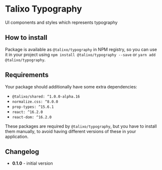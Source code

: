 # Talixo Typography

UI components and styles which represents typography

## How to install

Package is available as `@talixo/typography` in NPM registry, so you can use it in your project
using `npm install @talixo/typography --save` or `yarn add @talixo/typography`.

## Requirements

Your package should additionally have some extra dependencies:

- `@talixo/shared: ^1.0.0-alpha.16`
- `normalize.css: ^8.0.0`
- `prop-types: ^15.6.1`
- `react: ^16.2.0`
- `react-dom: ^16.2.0`

These packages are required by `@talixo/typography`, but you have to install them manually,
to avoid having different versions of these in your application.

## Changelog

- **0.1.0** - initial version
